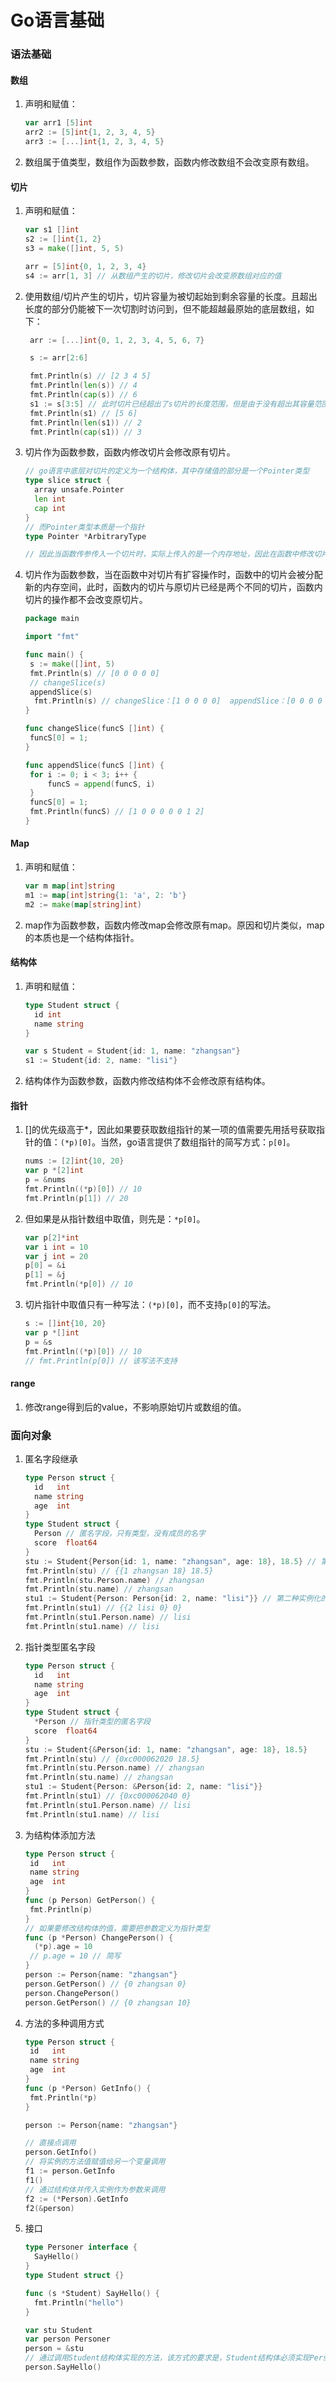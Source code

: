 # Go语言基础

### 语法基础

#### 数组

1. 声明和赋值：

   ```go
   var arr1 [5]int
   arr2 := [5]int{1, 2, 3, 4, 5}
   arr3 := [...]int{1, 2, 3, 4, 5}
   ```

1. 数组属于值类型，数组作为函数参数，函数内修改数组不会改变原有数组。

#### 切片

1. 声明和赋值：

   ```go
   var s1 []int
   s2 := []int{1, 2}
   s3 = make([]int, 5, 5)
   
   arr = [5]int{0, 1, 2, 3, 4}
   s4 := arr[1, 3] // 从数组产生的切片，修改切片会改变原数组对应的值
   ```

2. 使用数组/切片产生的切片，切片容量为被切起始到剩余容量的长度。且超出长度的部分仍能被下一次切割时访问到，但不能超越最原始的底层数组，如下：

   ```go
   	arr := [...]int{0, 1, 2, 3, 4, 5, 6, 7}
   
   	s := arr[2:6]
   
   	fmt.Println(s) // [2 3 4 5]
   	fmt.Println(len(s)) // 4
   	fmt.Println(cap(s)) // 6
   	s1 := s[3:5] // 此时切片已经超出了s切片的长度范围，但是由于没有超出其容量范围，剩余部分仍能被访问到并产生新的切片
   	fmt.Println(s1) // [5 6]
   	fmt.Println(len(s1)) // 2
   	fmt.Println(cap(s1)) // 3

3. 切片作为函数参数，函数内修改切片会修改原有切片。

   ```go
   // go语言中底层对切片的定义为一个结构体，其中存储值的部分是一个Pointer类型
   type slice struct {
     array unsafe.Pointer
     len int
     cap int
   }
   // 而Pointer类型本质是一个指针
   type Pointer *ArbitraryType
   
   // 因此当函数传参传入一个切片时，实际上传入的是一个内存地址，因此在函数中修改切片会修改原切片的值。
   ```

4. 切片作为函数参数，当在函数中对切片有扩容操作时，函数中的切片会被分配新的内存空间，此时，函数内的切片与原切片已经是两个不同的切片，函数内切片的操作都不会改变原切片。

   ```go
   package main
   
   import "fmt"
   
   func main() {
   	s := make([]int, 5)
   	fmt.Println(s) // [0 0 0 0 0]
   	// changeSlice(s)
   	appendSlice(s)
     fmt.Println(s) // changeSlice：[1 0 0 0 0]  appendSlice：[0 0 0 0 0]
   }
   
   func changeSlice(funcS []int) {
   	funcS[0] = 1;
   }
   
   func appendSlice(funcS []int) {
   	for i := 0; i < 3; i++ {
   		funcS = append(funcS, i)
   	}
   	funcS[0] = 1;
   	fmt.Println(funcS) // [1 0 0 0 0 0 1 2]
   }
   ```

#### Map

1. 声明和赋值：

   ```go
   var m map[int]string
   m1 := map[int]string{1: 'a', 2: 'b'}
   m2 := make(map[string]int)
   ```

1. map作为函数参数，函数内修改map会修改原有map。原因和切片类似，map的本质也是一个结构体指针。

#### 结构体

1. 声明和赋值：

   ```go
   type Student struct {
     id int
     name string
   }
   
   var s Student = Student{id: 1, name: "zhangsan"}
   s1 := Student{id: 2, name: "lisi"}
   ```

1. 结构体作为函数参数，函数内修改结构体不会修改原有结构体。

#### 指针

1. []的优先级高于*，因此如果要获取数组指针的某一项的值需要先用括号获取指针的值：`(*p)[0]`。当然，go语言提供了数组指针的简写方式：`p[0]`。

   ```go
   nums := [2]int{10, 20}
   var p *[2]int
   p = &nums
   fmt.Println((*p)[0]) // 10
   fmt.Println(p[1]) // 20
   ```

2. 但如果是从指针数组中取值，则先是：`*p[0]`。

   ```go
   var p[2]*int
   var i int = 10
   var j int = 20
   p[0] = &i
   p[1] = &j
   fmt.Println(*p[0]) // 10
   ```

3. 切片指针中取值只有一种写法：`(*p)[0]`，而不支持`p[0]`的写法。

   ```go
   s := []int{10, 20}
   var p *[]int
   p = &s
   fmt.Println((*p)[0]) // 10
   // fmt.Println(p[0]) // 该写法不支持
   ```


#### range

1. 修改range得到后的value，不影响原始切片或数组的值。

### 面向对象

1. 匿名字段继承

   ```go
   type Person struct {
     id   int
     name string
     age  int
   }
   type Student struct {
     Person // 匿名字段，只有类型，没有成员的名字
     score  float64
   }
   stu := Student{Person{id: 1, name: "zhangsan", age: 18}, 18.5} // 第一种实例化的方法
   fmt.Println(stu) // {{1 zhangsan 18} 18.5}
   fmt.Println(stu.Person.name) // zhangsan
   fmt.Println(stu.name) // zhangsan
   stu1 := Student{Person: Person{id: 2, name: "lisi"}} // 第二种实例化的方法
   fmt.Println(stu1) // {{2 lisi 0} 0}
   fmt.Println(stu1.Person.name) // lisi
   fmt.Println(stu1.name) // lisi
   ```

2. 指针类型匿名字段

   ```go
   type Person struct {
     id   int
     name string
     age  int
   }
   type Student struct {
     *Person // 指针类型的匿名字段
     score  float64
   }
   stu := Student{&Person{id: 1, name: "zhangsan", age: 18}, 18.5}
   fmt.Println(stu) // {0xc000062020 18.5}
   fmt.Println(stu.Person.name) // zhangsan
   fmt.Println(stu.name) // zhangsan
   stu1 := Student{Person: &Person{id: 2, name: "lisi"}}
   fmt.Println(stu1) // {0xc000062040 0}
   fmt.Println(stu1.Person.name) // lisi
   fmt.Println(stu1.name) // lisi
   ```

3. 为结构体添加方法

   ```go
   type Person struct {
   	id   int
   	name string
   	age  int
   }
   func (p Person) GetPerson() {
   	fmt.Println(p)
   }
   // 如果要修改结构体的值，需要把参数定义为指针类型
   func (p *Person) ChangePerson() {
     (*p).age = 10
   	// p.age = 10 // 简写
   }
   person := Person{name: "zhangsan"}
   person.GetPerson() // {0 zhangsan 0}
   person.ChangePerson()
   person.GetPerson() // {0 zhangsan 10}
   ```

4. 方法的多种调用方式

   ```go
   type Person struct {
   	id   int
   	name string
   	age  int
   }
   func (p *Person) GetInfo() {
   	fmt.Println(*p)
   }
   
   person := Person{name: "zhangsan"}
   
   // 直接点调用
   person.GetInfo() 
   // 将实例的方法值赋值给另一个变量调用
   f1 := person.GetInfo 
   f1()
   // 通过结构体并传入实例作为参数来调用
   f2 := (*Person).GetInfo
   f2(&person)
   ```

5. 接口

   ```go
   type Personer interface {
     SayHello()
   }
   type Student struct {}
   
   func (s *Student) SayHello() {
     fmt.Println("hello")
   }
   
   var stu Student
   var person Personer
   person = &stu
   // 通过调用Student结构体实现的方法，该方式的要求是，Student结构体必须实现Personer接口生命的所有方法，如果Personer接口中有方法Student没实现，则无法通过这种方式调用接口。
   person.SayHello() 
   
   ```

   